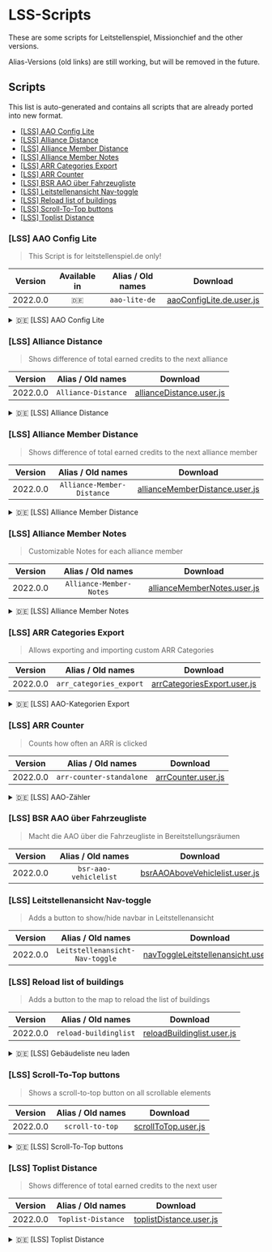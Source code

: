 # LSS-Scripts

These are some scripts for Leitstellenspiel, Missionchief and the other versions.

Alias-Versions (old links) are still working, but will be removed in the future.

## Scripts

This list is auto-generated and contains all scripts that are already ported into new format.

<!-- == BEGIN SCRIPT-OVERVIEW == -->
- [[LSS] AAO Config Lite](#lss-aao-config-lite)
- [[LSS] Alliance Distance](#lss-alliance-distance)
- [[LSS] Alliance Member Distance](#lss-alliance-member-distance)
- [[LSS] Alliance Member Notes](#lss-alliance-member-notes)
- [[LSS] ARR Categories Export](#lss-arr-categories-export)
- [[LSS] ARR Counter](#lss-arr-counter)
- [[LSS] BSR AAO über Fahrzeugliste](#lss-bsr-aao-ber-fahrzeugliste)
- [[LSS] Leitstellenansicht Nav-toggle](#lss-leitstellenansicht-nav-toggle)
- [[LSS] Reload list of buildings](#lss-reload-list-of-buildings)
- [[LSS] Scroll-To-Top buttons](#lss-scroll-to-top-buttons)
- [[LSS] Toplist Distance](#lss-toplist-distance)

### [LSS] AAO Config Lite

> This Script is for leitstellenspiel.de only!

| Version  | Available in | Alias / Old names |                       Download                       |
|:--------:|:------------:|:-----------------:|:----------------------------------------------------:|
| 2022.0.0 |    `🇩🇪`    |   `aao-lite-de`   | [aaoConfigLite.de.user.js][aaoConfigLite.de.user.js] |

<details>
    <summary>🇩🇪 [LSS] AAO Config Lite</summary>
    Blendet Eingabefelder in der AAO-Konfiguration nach Bedarf ein oder aus.
</details>

[aaoConfigLite.de.user.js]: https://github.com/jxn-30/LSS-Scripts/raw/master/src/aaoConfigLite.de.user.js

### [LSS] Alliance Distance

> Shows difference of total earned credits to the next alliance

| Version  |  Alias / Old names  |                       Download                       |
|:--------:|:-------------------:|:----------------------------------------------------:|
| 2022.0.0 | `Alliance-Distance` | [allianceDistance.user.js][allianceDistance.user.js] |

<details>
    <summary>🇩🇪 [LSS] Alliance Distance</summary>
    Zeigt die fehlenden verdienten Credits zum nächsten Verband an
</details>

[allianceDistance.user.js]: https://github.com/jxn-30/LSS-Scripts/raw/master/src/allianceDistance.user.js

### [LSS] Alliance Member Distance

> Shows difference of total earned credits to the next alliance member

| Version  |     Alias / Old names      |                             Download                             |
|:--------:|:--------------------------:|:----------------------------------------------------------------:|
| 2022.0.0 | `Alliance-Member-Distance` | [allianceMemberDistance.user.js][allianceMemberDistance.user.js] |

<details>
    <summary>🇩🇪 [LSS] Alliance Member Distance</summary>
    Zeigt die fehlenden verdienten Credits zum nächsten Verbandsmitglied an
</details>

[allianceMemberDistance.user.js]: https://github.com/jxn-30/LSS-Scripts/raw/master/src/allianceMemberDistance.user.js

### [LSS] Alliance Member Notes

> Customizable Notes for each alliance member

| Version  |    Alias / Old names    |                          Download                          |
|:--------:|:-----------------------:|:----------------------------------------------------------:|
| 2022.0.0 | `Alliance-Member-Notes` | [allianceMemberNotes.user.js][allianceMemberNotes.user.js] |

<details>
    <summary>🇩🇪 [LSS] Alliance Member Notes</summary>
    Frei anpassbare Notizen für jedes Verbandsmitglied
</details>

[allianceMemberNotes.user.js]: https://github.com/jxn-30/LSS-Scripts/raw/master/src/allianceMemberNotes.user.js

### [LSS] ARR Categories Export

> Allows exporting and importing custom ARR Categories

| Version  |    Alias / Old names    |                          Download                          |
|:--------:|:-----------------------:|:----------------------------------------------------------:|
| 2022.0.0 | `arr_categories_export` | [arrCategoriesExport.user.js][arrCategoriesExport.user.js] |

<details>
    <summary>🇩🇪 [LSS] AAO-Kategorien Export</summary>
    Eigenen AAO-Kategorien in eine Datei exportieren und diese wieder importieren
</details>

[arrCategoriesExport.user.js]: https://github.com/jxn-30/LSS-Scripts/raw/master/src/arrCategoriesExport.user.js

### [LSS] ARR Counter

> Counts how often an ARR is clicked

| Version  |    Alias / Old names     |                 Download                 |
|:--------:|:------------------------:|:----------------------------------------:|
| 2022.0.0 | `arr-counter-standalone` | [arrCounter.user.js][arrCounter.user.js] |

<details>
    <summary>🇩🇪 [LSS] AAO-Zähler</summary>
    Zeigt einen Zähler an, wie oft eine AAO geklickt wurde
</details>

[arrCounter.user.js]: https://github.com/jxn-30/LSS-Scripts/raw/master/src/arrCounter.user.js

### [LSS] BSR AAO über Fahrzeugliste

> Macht die AAO über die Fahrzeugliste in Bereitstellungsräumen

| Version  |   Alias / Old names   |                             Download                             |
|:--------:|:---------------------:|:----------------------------------------------------------------:|
| 2022.0.0 | `bsr-aao-vehiclelist` | [bsrAAOAboveVehiclelist.user.js][bsrAAOAboveVehiclelist.user.js] |



[bsrAAOAboveVehiclelist.user.js]: https://github.com/jxn-30/LSS-Scripts/raw/master/src/bsrAAOAboveVehiclelist.user.js

### [LSS] Leitstellenansicht Nav-toggle

> Adds a button to show/hide navbar in Leitstellenansicht

| Version  |        Alias / Old names        |                                  Download                                  |
|:--------:|:-------------------------------:|:--------------------------------------------------------------------------:|
| 2022.0.0 | `Leitstellenansicht-Nav-toggle` | [navToggleLeitstellenansicht.user.js][navToggleLeitstellenansicht.user.js] |



[navToggleLeitstellenansicht.user.js]: https://github.com/jxn-30/LSS-Scripts/raw/master/src/navToggleLeitstellenansicht.user.js

### [LSS] Reload list of buildings

> Adds a button to the map to reload the list of buildings

| Version  |   Alias / Old names   |                         Download                         |
|:--------:|:---------------------:|:--------------------------------------------------------:|
| 2022.0.0 | `reload-buildinglist` | [reloadBuildinglist.user.js][reloadBuildinglist.user.js] |

<details>
    <summary>🇩🇪 [LSS] Gebäudeliste neu laden</summary>
    Fügt der Karte einen Knopf hinzu, über den sich die Gebäudeliste neu laden lässt.
</details>

[reloadBuildinglist.user.js]: https://github.com/jxn-30/LSS-Scripts/raw/master/src/reloadBuildinglist.user.js

### [LSS] Scroll-To-Top buttons

> Shows a scroll-to-top button on all scrollable elements

| Version  | Alias / Old names |                  Download                  |
|:--------:|:-----------------:|:------------------------------------------:|
| 2022.0.0 |  `scroll-to-top`  | [scrollToTop.user.js][scrollToTop.user.js] |

<details>
    <summary>🇩🇪 [LSS] Scroll-To-Top buttons</summary>
    Zeigt einen Knopf, um in Elementen nach oben zu scrollen
</details>

[scrollToTop.user.js]: https://github.com/jxn-30/LSS-Scripts/raw/master/src/scrollToTop.user.js

### [LSS] Toplist Distance

> Shows difference of total earned credits to the next user

| Version  | Alias / Old names  |                      Download                      |
|:--------:|:------------------:|:--------------------------------------------------:|
| 2022.0.0 | `Toplist-Distance` | [toplistDistance.user.js][toplistDistance.user.js] |

<details>
    <summary>🇩🇪 [LSS] Toplist Distance</summary>
    Zeigt die fehlenden verdienten Credits zum nächsten Spieler an
</details>

[toplistDistance.user.js]: https://github.com/jxn-30/LSS-Scripts/raw/master/src/toplistDistance.user.js
<!-- ## END SCRIPT-OVERVIEW ## -->
